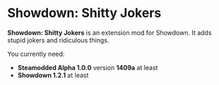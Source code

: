 # Showdown: Shitty Jokers

**Showdown: Shitty Jokers** is an extension mod for Showdown. It adds stupid jokers and ridiculous things.

You currently need:
- **Steamodded Alpha 1.0.0** version **1409a** at least
- **Showdown 1.2.1** at least